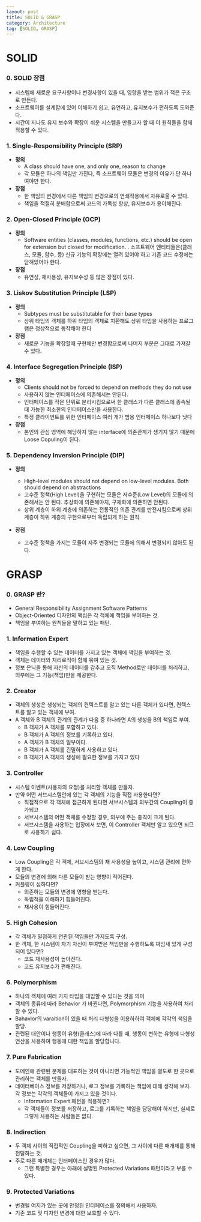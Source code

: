 ```yaml
---
layout: post
title: SOLID & GRASP
category: Architecture
tag: [SOLID, GRASP]
---
```


# SOLID
### 0. SOLID 장점
  - 시스템에 새로운 요구사항이나 변경사항이 있을 때, 영향을 받는 범위가 적은 구조로 만든다.
  - 소프트웨어를 설계함에 있어 이해하기 쉽고, 유연하고, 유지보수가 편하도록 도와준다.
  - 시간이 지나도 유지 보수와 확장이 쉬운 시스템을 만들고자 할 때 이 원칙들을 함께 적용할 수 있다.

### 1. Single-Responsibility Principle (SRP)
  - **정의**
    - A class should have one, and only one, reason to change
    - 각 모듈은 하나의 책임만 가진다, 즉 소프트웨어 모듈은 변경의 이유가 단 하나여야만 한다.
  - **장점**
    - 한 책임의 변경에서 다른 책임의 변경으로의 연쇄작용에서 자유로울 수 있다.
    -  책임을 적절히 분배함으로써 코드의 가독성 향상, 유지보수가 용이해진다.

### 2. Open-Closed Principle (OCP)
  - **정의**
    - Software entities (classes, modules, functions, etc.) should be open for extension 
      but closed for modification.
    . 소프트웨어 엔티티들은(클래스, 모듈, 함수, 등) 신규 기능의 확장에는 열려 있어야 하고 기존 코드 수정에는 닫혀있어야 한다.
  - **장점**
    - 유연성, 재사용성, 유지보수성 등 많은 장점이 있다.

### 3. Liskov Substitution Principle (LSP)
  - **정의**
    - Subtypes must be substitutable for their base types
    - 상위 타입의 객체를 하위 타입의 객체로 치환해도 상위 타입을 사용하는 프로그램은 정상적으로 동작해야 한다
  - **장점**
    - 새로운 기능을 확장할때 구현체만 변경함으로써 나머지 부분은 그대로 가져갈 수 있다.

### 4. Interface Segregation Principle (ISP)
  - **정의**  
    - Clients should not be forced to depend on methods they do not use
    - 사용하지 않는 인터페이스에 의존해서는 안된다.
    - 인터페이스를 작은 단위로 분리시킴으로써 한 클래스가 다른 클래스에 종속될 때 가능한 최소한의 인터페이스만을 사용한다.
    - 특정 클라이언트를 위한 인터페이스 여러 개가 범용 인터페이스 하나보다 낫다
  - **장점**
    - 본인의 관심 영역에 해당하지 않는 interface에 의존관계가 생기지 않기 때문에 Loose Copuling이 된다.

### 5. Dependency Inversion Principle (DIP)
  - **정의** 
    - High-level modules should not depend on low-level modules. Both should depend on abstractions
    - 고수준 정책(High Level)을 구현하는 모듈은 저수준(Low Level)의 모듈에 의존해서는 안 된다. 추상화에 의존해야지, 구체화에 의존하면 안된다.
    - 상위 계층이 하위 계층에 의존하는 전통적인 의존 관계를 반전시킴으로써 상위 계층이 하위 계층의 구현으로부터 독립되게 하는 원칙.
    
  - **장점**
    - 고수준 정책을 가지는 모듈이 자주 변경되는 모듈에 의해서 변경되지 않아도 된다.


# GRASP
### 0. GRASP 란?
  - General Responsibility Assignment Software Patterns
  - Object-Oriented 디자인의 핵심은 각 객체에 책임을 부여하는 것.
  - 책임을 부여하는 원칙들을 말하고 있는 패턴.

### 1. Information Expert
  - 책임을 수행할 수 있는 데이터를 가지고 있는 객체에 책임을 부여하는 것.
  - 객체는 데이터와 처리로직이 함께 묶여 있는 것.
  - 정보 은닉을 통해 자신의 데이터를 감추고 오직 Method로만 데이터를 처리하고, 외부에는 그 기능(책임)만을 제공한다.

### 2. Creator
  - 객체의 생성은 생성되는 객체의 컨텍스트를 알고 있는 다른 객체가 있다면, 컨텍스트를 알고 있는 객체에 부여.
  - A 객체와 B 객체의 관계의 관계가 다음 중 하나라면 A의 생성을 B의 책임로 부여.
    - B 객체가 A 객체를 포함하고 있다.
    - B 객체가 A 객체의 정보를 기록하고 있다.
    - A 객체가 B 객체의 일부이다.
    - B 객체가 A 객체를 긴밀하게 사용하고 있다.
    - B 객체가 A 객체의 생성에 필요한 정보를 가지고 있다

### 3. Controller
  - 시스템 이벤트(사용자의 요청)를 처리할 객체를 만들자.
  - 만약 어떤 서브시스템안에 있는 각 객체의 기능을 직접 사용한다면?
    - 직접적으로 각 객체에 접근하게 된다면 서브시스템과 외부간의 Coupling이 증가되고
    - 서브시스템의 어떤 객체를 수정할 경우, 외부에 주는 충격이 크게 된다.
    - 서브시스템을 사용하는 입장에서 보면, 이 Controller 객체만 알고 있으면 되므로 사용하기 쉽다.

### 4. Low Coupling
  - Low Coupling은 각 객체, 서브시스템의 재 사용성을 높이고, 시스템 관리에 편하게 한다.
  - 모듈의 변경에 의해 다른 모듈이 받는 영향이 적어진다.
  - 커플링이 심하다면?
    - 의존하는 모듈의 변경에 영향을 받는다.
    - 독립적을 이해하기 힘들어진다.
    - 재사용이 힘들어진다.

### 5. High Cohesion
  - 각 객체가 밀접하게 연관된 책임들만 가지도록 구성.
  - 한 객체, 한 시스템이 자기 자신이 부여받은 책임만을 수행하도록 짜임새 있게 구성되어 있다면?
    - 코드 재사용성이 높아진다.
    - 코드 유지보수가 편해진다.

### 6. Polymorphism
  - 하나의 객체에 여러 가지 타입을 대입할 수 있다는 것을 의미
  - 객체의 종류에 따라 Behavior 가 바뀐다면, Polymorphism 기능을 사용하여 처리할 수 있다.
  - Bahavior의 varaition이 있을 때 처리 다형성을 이용하하여 객체에 각각의 책임을 할당.
  - 관련된 대안이나 행동이 유형(클래스)에 따라 다를 때, 
    행동이 변하는 유형에 다형성 연산을 사용하여 행동에 대한 책임을 할당합니다.

### 7. Pure Fabrication
  - 도메인에 관련된 문제를 대표하는 것이 아니라면 기능적인 책임을 별도로 한 곳으로 관리하는 객체를 만들자.
  - 데이터베이스 정보를 저장하거나, 로그 정보를 기록하는 책임에 대해 생각해 보자. 각 정보는 각각의 객체들이 가지고 있을 것이다.
    - Information Expert 패턴을 적용하면?
    - 각 객체들이 정보를 저장하고, 로그를 기록하는 책임을 담당해야 하지만, 실제로 그렇게 사용하는 사람들은 없다.

### 8. Indirection
  - 두 객체 사이의 직접적인 Coupling을 피하고 싶으면, 그 사이에 다른 매개체를 통해 전달하는 것.
  - 주로 다른 매개체는 인터페이스인 경우가 많다.
    - 그런 특별한 경우는 아래에 설명된 Protected Variations 패턴이라고 부를 수 있다.

### 9. Protected Variations
  - 변경될 여지가 있는 곳에 안정된 인터페이스를 정의해서 사용하자.
  - 기존 코드 및 디자인 변경에 대한 보호할 수 있다.
